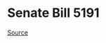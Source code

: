 # Senate Bill 5191

[Source](http://lawfilesext.leg.wa.gov/biennium/2023-24/Pdf/Bills/Senate%20Bills/5191.pdf)